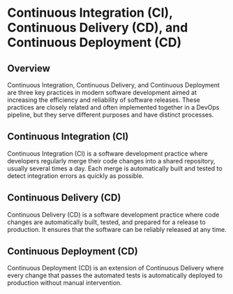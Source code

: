 # Continuous Integration (CI), Continuous Delivery (CD), and Continuous Deployment (CD)

## Overview

Continuous Integration, Continuous Delivery, and Continuous Deployment are three key practices in modern software development aimed at increasing the efficiency and reliability of software releases. These practices are closely related and often implemented together in a DevOps pipeline, but they serve different purposes and have distinct processes.

## Continuous Integration (CI)

Continuous Integration (CI) is a software development practice where developers regularly merge their code changes into a shared repository, usually several times a day. Each merge is automatically built and tested to detect integration errors as quickly as possible.

## Continuous Delivery (CD)

Continuous Delivery (CD) is a software development practice where code changes are automatically built, tested, and prepared for a release to production. It ensures that the software can be reliably released at any time.

## Continuous Deployment (CD)

Continuous Deployment (CD) is an extension of Continuous Delivery where every change that passes the automated tests is automatically deployed to production without manual intervention.
